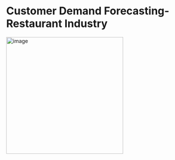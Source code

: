 # Customer Demand Forecasting-Restaurant Industry
<img width="313" alt="image" src="https://user-images.githubusercontent.com/84791003/142651250-d0992708-0238-4ab9-8b0e-660b231b6b2e.png">
